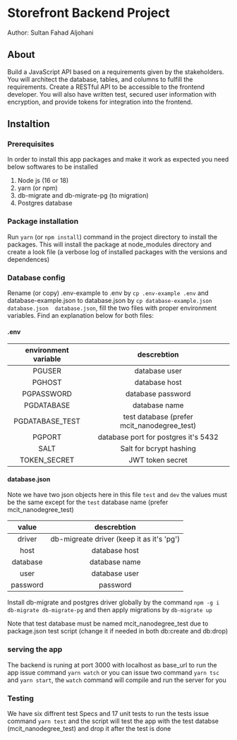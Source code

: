 # Storefront Backend Project
Author: Sultan Fahad Aljohani 
## About
Build a JavaScript API based on a requirements given by the stakeholders. You will architect the database, tables, and columns to fulfill the requirements. Create a RESTful API to be accessible to the frontend developer. You will also have written test, secured user information with encryption, and provide tokens for integration into the frontend.

## Instaltion
### Prerequisites
In order to install this app packages and make it work as expected you need below softwares to be installed

1. Node js (16 or 18)
2. yarn (or npm)
3. db-migrate and db-migrate-pg (to migration)
4. Postgres database 

### Package installation
Run `yarn` (or `npm install`) command in the project directory to install the packages.
This will install the package at node_modules directory and create a look file (a verbose log of installed packages with the versions and dependences)
### Database config

Rename (or copy) .env-example to .env by `cp .env-example .env` and database-example.json to database.json by `cp database-example.json database.json  database.json`, fill the two files with proper environment variables.
Find an explanation below for both files:
#### .env
| environment variable | descrebtion   |
| :-----: | :---: |
| PGUSER | database user   |
| PGHOST | database host   |
| PGPASSWORD | database password   |
| PGDATABASE | database name   |
| PGDATABASE_TEST | test database (prefer mcit_nanodegree_test) |
| PGPORT | database port for postgres it's 5432   |
| SALT | Salt for bcrypt hashing   |
| TOKEN_SECRET | JWT token secret  |


#### database.json
Note we have two json objects here in this file `test` and `dev` the values must be the same except for the `test` database name (prefer mcit_nanodegree_test)

| value | descrebtion   |
| :-----: | :---: |
| driver | db-migreate driver (keep it as it's 'pg')   |
| host | database host   |
| database | database name   |
| user | database user   |
| password | password |


Install db-migrate and postgres driver globally by the command `npm -g i db-migrate db-migrate-pg` and then apply migrations by
`db-migrate up`

Note that test database must be named mcit_nanodegree_test due to package.json test script (change it if needed in both db:create and db:drop)

### serving the app 
The backend is runing at port 3000 with localhost as base_url to run the app issue command `yarn watch` or you can issue two command `yarn tsc` and `yarn start`, the `watch` command will compile and run the server for you 

### Testing
We have six diffrent test Specs and 17 unit tests to run the tests issue command `yarn test` and the script will test the app with the test databse (mcit_nanodegree_test) and drop it after the test is done 
